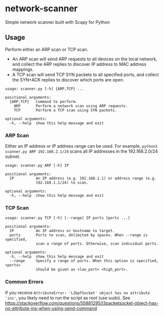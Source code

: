 # network-scanner
 Simple network scanner built with Scapy for Python

## Usage
Perform either an ARP scan or TCP scan.
- An ARP scan will send ARP requests to all devices on the local network, and collect the ARP replies to discover IP address to MAC address mappings.
- A TCP scan will send TCP SYN packets to all specified ports, and collect the SYN+ACK replies to discover which ports are open.
```
usage: scanner.py [-h] {ARP,TCP} ...

positional arguments:
  {ARP,TCP}   Command to perform.
    ARP       Perform a network scan using ARP requests.
    TCP       Perform a TCP scan using SYN packets.

optional arguments:
  -h, --help  show this help message and exit
```
### ARP Scan
Either an IP address or IP address range can be used. For example, ```python3 scanner.py ARP 192.168.2.1/24``` scans all IP addresses in the 192.168.2.0/24 subnet.
```
usage: scanner.py ARP [-h] IP

positional arguments:
  IP          An IP address (e.g. 192.168.1.1) or address range (e.g.
              192.168.1.1/24) to scan.

optional arguments:
  -h, --help  show this help message and exit
```

### TCP Scan
```
usage: scanner.py TCP [-h] [--range] IP ports [ports ...]

positional arguments:
  IP          An IP address or hostname to target.
  ports       Ports to scan, delimited by spaces. When --range is specified,
              scan a range of ports. Otherwise, scan individual ports.

optional arguments:
  -h, --help  show this help message and exit
  --range     Specify a range of ports. When this option is specified, <ports>
              should be given as <low_port> <high_port>.
```

### Common Errors
If you receive ```AttributeError: 'L2bpfSocket' object has no attribute 'ins'```, you likely need to run the script as root (use sudo).
See https://stackoverflow.com/questions/55881295/l3packetsocket-object-has-no-attribute-ins-when-using-send-command
